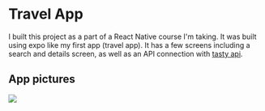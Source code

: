 # Travel App
I built this project as a part of a React Native course I'm taking.
It was built using expo like my first app (travel app). It has a few screens including a search and details screen, as well as an API connection with 
[tasty api](https://rapidapi.com/apidojo/api/tasty/).

## App pictures
![](https://user-images.githubusercontent.com/19212309/225451214-dd6d46a0-e3d6-4bc5-844c-82f526cfd960.png)
